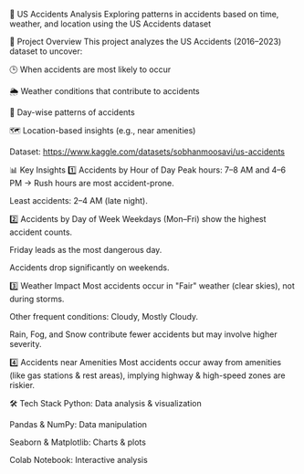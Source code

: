 🚦 US Accidents Analysis
Exploring patterns in accidents based on time, weather, and location using the US Accidents dataset

📌 Project Overview
This project analyzes the US Accidents (2016–2023) dataset to uncover:

🕒 When accidents are most likely to occur

🌦 Weather conditions that contribute to accidents

📅 Day-wise patterns of accidents

🗺 Location-based insights (e.g., near amenities)

Dataset: https://www.kaggle.com/datasets/sobhanmoosavi/us-accidents

📊 Key Insights
1️⃣ Accidents by Hour of Day
Peak hours: 7–8 AM and 4–6 PM → Rush hours are most accident-prone.

Least accidents: 2–4 AM (late night).

2️⃣ Accidents by Day of Week
Weekdays (Mon–Fri) show the highest accident counts.

Friday leads as the most dangerous day.

Accidents drop significantly on weekends.

3️⃣ Weather Impact
Most accidents occur in "Fair" weather (clear skies), not during storms.

Other frequent conditions: Cloudy, Mostly Cloudy.

Rain, Fog, and Snow contribute fewer accidents but may involve higher severity.

4️⃣ Accidents near Amenities
Most accidents occur away from amenities (like gas stations & rest areas), implying highway & high-speed zones are riskier.

🛠 Tech Stack
Python: Data analysis & visualization

Pandas & NumPy: Data manipulation

Seaborn & Matplotlib: Charts & plots

Colab Notebook: Interactive analysis

